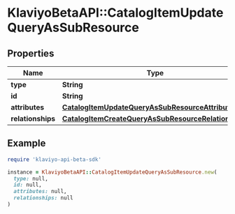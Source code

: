 # KlaviyoBetaAPI::CatalogItemUpdateQueryAsSubResource

## Properties

| Name | Type | Description | Notes |
| ---- | ---- | ----------- | ----- |
| **type** | **String** |  |  |
| **id** | **String** |  |  |
| **attributes** | [**CatalogItemUpdateQueryAsSubResourceAttributes**](CatalogItemUpdateQueryAsSubResourceAttributes.md) |  |  |
| **relationships** | [**CatalogItemCreateQueryAsSubResourceRelationships**](CatalogItemCreateQueryAsSubResourceRelationships.md) |  | [optional] |

## Example

```ruby
require 'klaviyo-api-beta-sdk'

instance = KlaviyoBetaAPI::CatalogItemUpdateQueryAsSubResource.new(
  type: null,
  id: null,
  attributes: null,
  relationships: null
)
```


